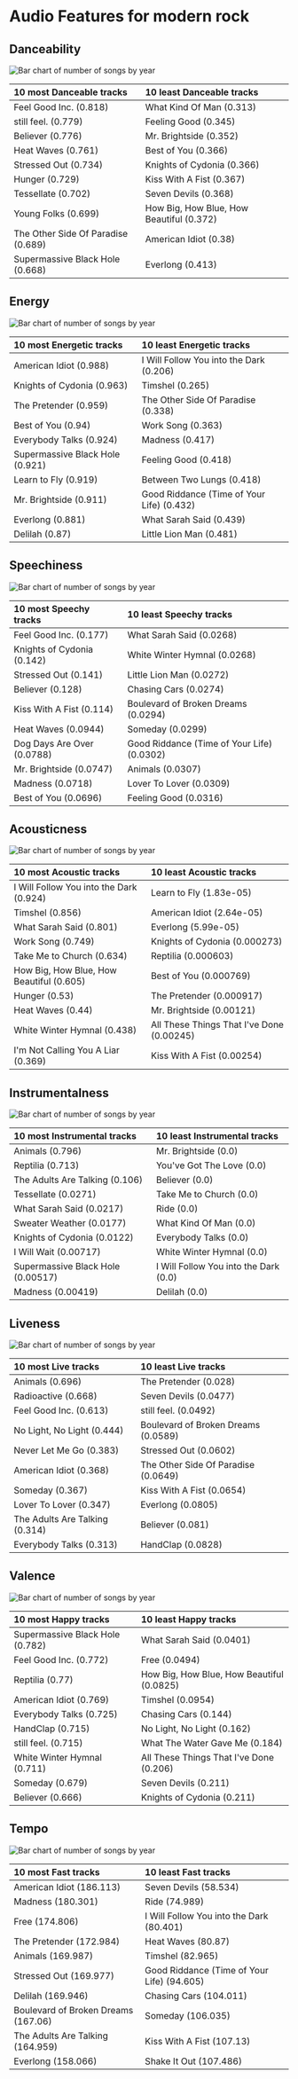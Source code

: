 # Audio Features for modern rock

## Danceability

![Bar chart of number of songs by year](../../images/genres/modern_rock/audio_features/audio_danceability/distribution.png)

| 10 most Danceable tracks | 10 least Danceable tracks |
|:---|:---|
| Feel Good Inc. (0.818) | What Kind Of Man (0.313) |
| still feel. (0.779) | Feeling Good (0.345) |
| Believer (0.776) | Mr. Brightside (0.352) |
| Heat Waves (0.761) | Best of You (0.366) |
| Stressed Out (0.734) | Knights of Cydonia (0.366) |
| Hunger (0.729) | Kiss With A Fist (0.367) |
| Tessellate (0.702) | Seven Devils (0.368) |
| Young Folks (0.699) | How Big, How Blue, How Beautiful (0.372) |
| The Other Side Of Paradise (0.689) | American Idiot (0.38) |
| Supermassive Black Hole (0.668) | Everlong (0.413) |

## Energy

![Bar chart of number of songs by year](../../images/genres/modern_rock/audio_features/audio_energy/distribution.png)

| 10 most Energetic tracks | 10 least Energetic tracks |
|:---|:---|
| American Idiot (0.988) | I Will Follow You into the Dark (0.206) |
| Knights of Cydonia (0.963) | Timshel (0.265) |
| The Pretender (0.959) | The Other Side Of Paradise (0.338) |
| Best of You (0.94) | Work Song (0.363) |
| Everybody Talks (0.924) | Madness (0.417) |
| Supermassive Black Hole (0.921) | Feeling Good (0.418) |
| Learn to Fly (0.919) | Between Two Lungs (0.418) |
| Mr. Brightside (0.911) | Good Riddance (Time of Your Life) (0.432) |
| Everlong (0.881) | What Sarah Said (0.439) |
| Delilah (0.87) | Little Lion Man (0.481) |

## Speechiness

![Bar chart of number of songs by year](../../images/genres/modern_rock/audio_features/audio_speechiness/distribution.png)

| 10 most Speechy tracks | 10 least Speechy tracks |
|:---|:---|
| Feel Good Inc. (0.177) | What Sarah Said (0.0268) |
| Knights of Cydonia (0.142) | White Winter Hymnal (0.0268) |
| Stressed Out (0.141) | Little Lion Man (0.0272) |
| Believer (0.128) | Chasing Cars (0.0274) |
| Kiss With A Fist (0.114) | Boulevard of Broken Dreams (0.0294) |
| Heat Waves (0.0944) | Someday (0.0299) |
| Dog Days Are Over (0.0788) | Good Riddance (Time of Your Life) (0.0302) |
| Mr. Brightside (0.0747) | Animals (0.0307) |
| Madness (0.0718) | Lover To Lover (0.0309) |
| Best of You (0.0696) | Feeling Good (0.0316) |

## Acousticness

![Bar chart of number of songs by year](../../images/genres/modern_rock/audio_features/audio_acousticness/distribution.png)

| 10 most Acoustic tracks | 10 least Acoustic tracks |
|:---|:---|
| I Will Follow You into the Dark (0.924) | Learn to Fly (1.83e-05) |
| Timshel (0.856) | American Idiot (2.64e-05) |
| What Sarah Said (0.801) | Everlong (5.99e-05) |
| Work Song (0.749) | Knights of Cydonia (0.000273) |
| Take Me to Church (0.634) | Reptilia (0.000603) |
| How Big, How Blue, How Beautiful (0.605) | Best of You (0.000769) |
| Hunger (0.53) | The Pretender (0.000917) |
| Heat Waves (0.44) | Mr. Brightside (0.00121) |
| White Winter Hymnal (0.438) | All These Things That I've Done (0.00245) |
| I'm Not Calling You A Liar (0.369) | Kiss With A Fist (0.00254) |

## Instrumentalness

![Bar chart of number of songs by year](../../images/genres/modern_rock/audio_features/audio_instrumentalness/distribution.png)

| 10 most Instrumental tracks | 10 least Instrumental tracks |
|:---|:---|
| Animals (0.796) | Mr. Brightside (0.0) |
| Reptilia (0.713) | You've Got The Love (0.0) |
| The Adults Are Talking (0.106) | Believer (0.0) |
| Tessellate (0.0271) | Take Me to Church (0.0) |
| What Sarah Said (0.0217) | Ride (0.0) |
| Sweater Weather (0.0177) | What Kind Of Man (0.0) |
| Knights of Cydonia (0.0122) | Everybody Talks (0.0) |
| I Will Wait (0.00717) | White Winter Hymnal (0.0) |
| Supermassive Black Hole (0.00517) | I Will Follow You into the Dark (0.0) |
| Madness (0.00419) | Delilah (0.0) |

## Liveness

![Bar chart of number of songs by year](../../images/genres/modern_rock/audio_features/audio_liveness/distribution.png)

| 10 most Live tracks | 10 least Live tracks |
|:---|:---|
| Animals (0.696) | The Pretender (0.028) |
| Radioactive (0.668) | Seven Devils (0.0477) |
| Feel Good Inc. (0.613) | still feel. (0.0492) |
| No Light, No Light (0.444) | Boulevard of Broken Dreams (0.0589) |
| Never Let Me Go (0.383) | Stressed Out (0.0602) |
| American Idiot (0.368) | The Other Side Of Paradise (0.0649) |
| Someday (0.367) | Kiss With A Fist (0.0654) |
| Lover To Lover (0.347) | Everlong (0.0805) |
| The Adults Are Talking (0.314) | Believer (0.081) |
| Everybody Talks (0.313) | HandClap (0.0828) |

## Valence

![Bar chart of number of songs by year](../../images/genres/modern_rock/audio_features/audio_valence/distribution.png)

| 10 most Happy tracks | 10 least Happy tracks |
|:---|:---|
| Supermassive Black Hole (0.782) | What Sarah Said (0.0401) |
| Feel Good Inc. (0.772) | Free (0.0494) |
| Reptilia (0.77) | How Big, How Blue, How Beautiful (0.0825) |
| American Idiot (0.769) | Timshel (0.0954) |
| Everybody Talks (0.725) | Chasing Cars (0.144) |
| HandClap (0.715) | No Light, No Light (0.162) |
| still feel. (0.715) | What The Water Gave Me (0.184) |
| White Winter Hymnal (0.711) | All These Things That I've Done (0.206) |
| Someday (0.679) | Seven Devils (0.211) |
| Believer (0.666) | Knights of Cydonia (0.211) |

## Tempo

![Bar chart of number of songs by year](../../images/genres/modern_rock/audio_features/audio_tempo/distribution.png)

| 10 most Fast tracks | 10 least Fast tracks |
|:---|:---|
| American Idiot (186.113) | Seven Devils (58.534) |
| Madness (180.301) | Ride (74.989) |
| Free (174.806) | I Will Follow You into the Dark (80.401) |
| The Pretender (172.984) | Heat Waves (80.87) |
| Animals (169.987) | Timshel (82.965) |
| Stressed Out (169.977) | Good Riddance (Time of Your Life) (94.605) |
| Delilah (169.946) | Chasing Cars (104.011) |
| Boulevard of Broken Dreams (167.06) | Someday (106.035) |
| The Adults Are Talking (164.959) | Kiss With A Fist (107.13) |
| Everlong (158.066) | Shake It Out (107.486) |
